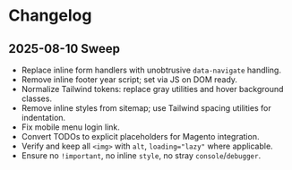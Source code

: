 # Changelog

## 2025-08-10 Sweep
- Replace inline form handlers with unobtrusive `data-navigate` handling.
- Remove inline footer year script; set via JS on DOM ready.
- Normalize Tailwind tokens: replace gray utilities and hover background classes.
- Remove inline styles from sitemap; use Tailwind spacing utilities for indentation.
- Fix mobile menu login link.
- Convert TODOs to explicit placeholders for Magento integration.
- Verify and keep all `<img>` with `alt`, `loading="lazy"` where applicable.
- Ensure no `!important`, no inline `style`, no stray `console`/`debugger`.

